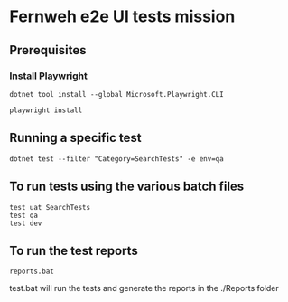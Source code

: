 # Fernweh e2e UI tests mission

## Prerequisites

### Install Playwright

```text
dotnet tool install --global Microsoft.Playwright.CLI
```

```text
playwright install
```

## Running a specific test

```text
dotnet test --filter "Category=SearchTests" -e env=qa
```

## To run tests using the various batch files

```text
test uat SearchTests
test qa
test dev
```

## To run the test reports
```text
reports.bat
```

test.bat will run the tests and generate the reports in the ./Reports folder


